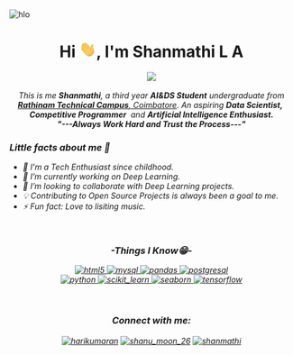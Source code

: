 <img align="center" src="https://static.vecteezy.com/system/resources/previews/001/759/768/non_2x/data-scientist-word-banner-vector.jpg" alt="hlo" height="300" width="100%">
<h1 align="center">Hi <img src="https://raw.githubusercontent.com/ABSphreak/ABSphreak/master/gifs/Hi.gif" width="30px">, I'm Shanmathi L A</h1>
<p align="center">
  <a href="https://github.com/Ratheshan03/readme-typing-svg"><img src="https://readme-typing-svg.herokuapp.com?lines=ArtificialIntelligent+and+DataScience+student;Data+Scientist;DS%20|%20AI%20|%20ML%20Enthusiast;Aspiring+Learner&center=true&width=500&height=50"></a>
</p>

<p align="center">
  <em>
    This is me <b>Shanmathi</b>, a third year <b>AI&DS Student</b> undergraduate from <a href="https://www.iit.ac.lk/"> <b>Rathinam Technical Campus</b>, Coimbatore</a>.
    An aspiring <b>Data Scientist,</b>&nbsp; <b>Competitive Programmer</b>&nbsp; and <b> Artificial Intelligence Enthusiast.</b> 
  <br>
  <b><i>"---Always Work Hard and Trust the Process---"</i></b>
</p>

<h3>Little facts about me 🧑</h3>

- 🧞 I'm a Tech Enthusiast since childhood.
- 🔭 I’m currently working on Deep Learning.
- 👯 I’m looking to collaborate with Deep Learning projects.
- 💡 Contributing to Open Source Projects is always been a goal to me.
- ⚡ Fun fact: Love to lisiting music.
<br>

<h3 align="center">-Things I Know😁-</h3>
<p align="center"> <a href="https://www.w3.org/html/" target="_blank" rel="noreferrer"> <img src="https://img.shields.io/badge/HTML-239120?style=for-the-badge&logo=html5&logoColor=white" alt="html5" width="90" height="40"/> </a>
  <a href="https://www.mysql.com/" target="_blank" rel="noreferrer"> <img src="https://img.shields.io/badge/MySQL-00000F?style=for-the-badge&logo=mysql&logoColor=white" alt="mysql" width="90" height="40"/> </a>
  <a href="https://pandas.pydata.org/" target="_blank" rel="noreferrer"> <img src="https://img.shields.io/badge/pandas-%23150458.svg?style=for-the-badge&logo=pandas&logoColor=white" alt="pandas" width="90" height="40"/> </a>
  <a href="https://www.postgresql.org" target="_blank" rel="noreferrer"> <img src="https://img.shields.io/badge/PostgreSQL-316192?style=for-the-badge&logo=postgresql&logoColor=white" alt="postgresql" width="100" height="40"/> </a> <br>
  <a href="https://www.python.org" target="_blank" rel="noreferrer"> <img src="https://img.shields.io/badge/Python-14354C?style=for-the-badge&logo=python&logoColor=white" alt="python" width="90" height="40"/> </a>
  <a href="https://scikit-learn.org/" target="_blank" rel="noreferrer"> <img src="https://upload.wikimedia.org/wikipedia/commons/0/05/Scikit_learn_logo_small.svg" alt="scikit_learn" width="70" height="40"/> </a>
  <a href="https://seaborn.pydata.org/" target="_blank" rel="noreferrer"> <img src="https://seaborn.pydata.org/_images/logo-mark-lightbg.svg" alt="seaborn" width="70" height="40"/> </a>
  <a href="https://www.tensorflow.org" target="_blank" rel="noreferrer"> <img src="https://www.vectorlogo.zone/logos/tensorflow/tensorflow-icon.svg" alt="tensorflow" width="60" height="40"/> </a> </p><br>

<h3 align="center">Connect with me:</h3>
<p align="center">
<a href="https://fb.com/harikumaran" target="blank"><img align="center" src="https://img.shields.io/badge/Facebook-1877F2?style=for-the-badge&logo=facebook&logoColor=white" alt="harikumaran" height="30" width="100" /></a>
<a href="https://instagram.com/shanu_moon_26" target="blank"><img align="center" src="https://img.shields.io/badge/Instagram-E4405F?style=for-the-badge&logo=instagram&logoColor=white" alt="shanu_moon_26" height="30" width="100" /></a>
<a href="https://www.hackerrank.com/" target="blank"><img align="center" src="https://img.shields.io/badge/-Hackerrank-2EC866?style=for-the-badge&logo=HackerRank&logoColor=white" alt="shanmathi" height="30" width="100" /></a>
</p>
